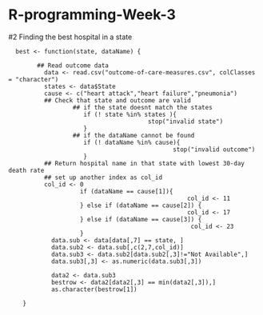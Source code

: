 # R-programming-Week-3


#2 Finding the best hospital in a state


      
      best <- function(state, dataName) {
  
            ## Read outcome data
              data <- read.csv("outcome-of-care-measures.csv", colClasses = "character")
              states <- data$State
              cause <- c("heart attack","heart failure","pneumonia")
              ## Check that state and outcome are valid
                      ## if the state doesnt match the states
                         if (! state %in% states ){
                                           stop("invalid state")
                         } 
                      ## if the dataName cannot be found  
                         if (! dataName %in% cause){
                                                  stop("invalid outcome")
                         } 
              ## Return hospital name in that state with lowest 30-day death rate
              ## set up another index as col_id
              col_id <- 0
                        if (dataName == cause[1]){
                                                      col_id <- 11
                        } else if (dataName == cause[2]) {
                                                      col_id <- 17
                        } else if (dataName == cause[3]) {
                                                       col_id <- 23
                        }
                data.sub <- data[data[,7] == state, ]
                data.sub2 <- data.sub[,c(2,7,col_id)]
                data.sub3 <- data.sub2[data.sub2[,3]!="Not Available",]
                data.sub3[,3] <- as.numeric(data.sub3[,3])

                data2 <- data.sub3
                bestrow <- data2[data2[,3] == min(data2[,3]),]
                as.character(bestrow[1])

        }

